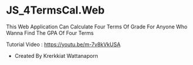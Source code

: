 # JS_4TermsCal.Web
This Web Application Can Calculate Four Terms Of Grade For Anyone Who Wanna Find The GPA Of Four Terms

Tutorial Video : https://youtu.be/m-7v8kVkUSA
- Created By Krerkkiat Wattanaporn
